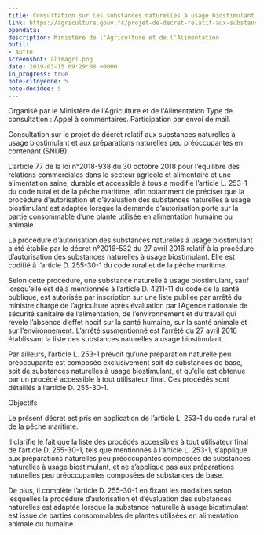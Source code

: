 ```yaml
---
title: Consultation sur les substances naturelles à usage biostimulant
link: https://agriculture.gouv.fr/projet-de-decret-relatif-aux-substances-naturelles-usage-biostimulant-et-aux-preparations-naturelles
opendata: 
description: Ministère de l'Agriculture et de l'Alimentation
outil:
- Autre
screenshot: alimagri.png
date: 2019-03-15 09:29:08 +0000
in_progress: true
note-citoyenne: 5
note-decidee: 5
---
```

Organisé par le Ministère de l'Agriculture et de l'Alimentation
Type de consultation : Appel à commentaires. Participation par envoi de mail.

Consultation sur le projet de décret relatif aux substances naturelles à usage biostimulant et aux préparations naturelles peu préoccupantes en contenant (SNUB)

L’article 77 de la loi n°2018-938 du 30 octobre 2018 pour l’équilibre des relations commerciales dans le secteur agricole et alimentaire et une alimentation saine, durable et accessible à tous a modifié l’article L. 253-1 du code rural et de la pêche maritime, afin notamment de préciser que la procédure d’autorisation et d’évaluation des substances naturelles à usage biostimulant est adaptée lorsque la demande d’autorisation porte sur la partie consommable d’une plante utilisée en alimentation humaine ou animale.

La procédure d’autorisation des substances naturelles à usage biostimulant a été établie par le décret n°2016-532 du 27 avril 2016 relatif à la procédure d’autorisation des substances naturelles à usage biostimulant. Elle est codifié à l’article D. 255-30-1 du code rural et de la pêche maritime.

Selon cette procédure, une substance naturelle à usage biostimulant, sauf lorsqu’elle est déjà mentionnée à l’article D. 4211-11 du code de la santé publique, est autorisée par inscription sur une liste publiée par arrêté du ministre chargé de l’agriculture après évaluation par l’Agence nationale de sécurité sanitaire de l’alimentation, de l’environnement et du travail qui révèle l’absence d’effet nocif sur la santé humaine, sur la santé animale et sur l’environnement. L’arrêté susmentionné est l’arrêté du 27 avril 2016 établissant la liste des substances naturelles à usage biostimulant.

Par ailleurs, l’article L. 253-1 prévoit qu’une préparation naturelle peu préoccupante est composée exclusivement soit de substances de base, soit de substances naturelles à usage biostimulant, et qu’elle est obtenue par un procédé accessible à tout utilisateur final. Ces procédés sont détaillés à l’article D. 255-30-1.

Objectifs

Le présent décret est pris en application de l’article L. 253-1 du code rural et de la pêche maritime.

Il clarifie le fait que la liste des procédés accessibles à tout utilisateur final de l’article D. 255-30-1, tels que mentionnés à l’article L. 253-1, s’applique aux préparations naturelles peu préoccupantes composées de substances naturelles à usage biostimulant, et ne s’applique pas aux préparations naturelles peu préoccupantes composées de substances de base.

De plus, il complète l’article D. 255-30-1 en fixant les modalités selon lesquelles la procédure d’autorisation et d’évaluation des substances naturelles est adaptée lorsque la substance naturelle à usage biostimulant est issue de parties consommables de plantes utilisées en alimentation animale ou humaine.
